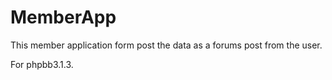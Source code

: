 # MemberApp

This member application form post the data as a forums post from the user.

For phpbb3.1.3.
